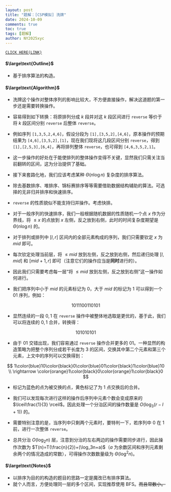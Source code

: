 ```yaml
---
layout: post
title: "题解：[CSP模拟] 洗牌"
date: 2024-10-09
comments: true
toc: true
tags: [题解]
author: NY2025xyc
---
```


[`CLICK HERE(LINK)`](http://oi.nks.edu.cn:19360/zh/Problem/Details?cid=2938&tid=i)

#### $\large\text{Outline}$

- 基于排序算法的构造。

#### $\large\text{Algorithm}$

- 洗牌这个操作对整体序列的影响比较大，不方便直接操作，解决这道题的第一步还是需要转换操作。

- 容易得到如下转换：将原排列分成 $k$ 段并对这 $k$ 段区间进行 `reverse` 等价于将 $k$ 段区间分别 `reverse` 后整体 `reverse`。

- 例如序列 $\texttt{[1,3,5,2,4,6]}$，假设分段为  $\texttt{[1],[3,5,2],[4,6]}$，原本操作的预期结果为 $\texttt{[4,6],[3,5,2],[1]}$，现在我们现将这几段区间分别 `reverse`，得到 $\texttt{[1],[2,5,3],[6,4]}$，再将排列整体 `reverse`，也可得到 $\texttt{[4,6,3,5,2,1]}$。

- 这一步操作的好处在于能使排列的整体操作变得不关键，显然我们只需关注当前翻转的区间，这为分治提供了基础。

- 接下来套路化地，我们应该考虑某种 $\Theta(n\log n)$ 复杂度的排序算法。

- 除去基数排序、堆排序、锦标赛排序等等需要借助数据结构辅助的算法。可选择的无非归并排序和快速排序。

- `reverse` 的性质貌似不能支持归并操作。考虑快排。

- 对于一般序列的快速排序，我们一般根据随机数据的性质随机一个点 $x$ 作为分界线，将 $\leq x$ 的点放到 $x$ 左侧，反之放到右侧，此时的时间复杂度期望是 $\Theta(n\log n)$ 的。

- 对于排列或排列中 $[l,r]$ 区间内的全部元素构成的序列，我们只需要钦定 $x$ 为 $mid$ 即可。

- 每次钦定处理当前层，将 $\leq mid$ 放到左侧，反之放到右侧，然后递归处理 $[l,mid]$ 和 $[mid+1, r]$ 即可（注意它们的操作应当是**同时**进行的）。

- 因此我们只需要考虑每一层“将 $\leq mid$ 放到左侧，反之放到右侧”这一操作如何进行。

- 我们把序列中小于 $mid$ 的元素标记为 $0$，大于 $mid$ 的标记为 $1$ 可以得到一个 $01$ 序列，例如：

$$
1011100110101
$$

- 显然连续的一段 $0,1$ 在 `reverse` 操作中被整体地选取是更优的，基于此，我们可以将连续的 $0,1$ 合并，转换得：

$$
101010101
$$

- 由于 $01$ 交错出现，我们容易通过 `reverse` 操作合并更多的 $01$。一种显然的构造策略为把整个序列分成若干长度为 $3$ 的区间，交换其中第二个元素和第三个元素，上文中的序列可以交换得到：

$$
1\color{blue}10\color{black}0\color{blue}01\color{black}1\color{blue}10 \\
\rightarrow \color{orange}1\color{black}0\color{orange}1\color{black}0
$$

- 标记为蓝色的点为被交换的点，黄色标记了为 $1$ 点交换后的合并。

- 我们可以发现每次进行这样的操作后序列中元素个数会变成原来的 $\lceil\frac{1}{3} \rceil$。因此处理一个分治区间的操作数量是 $O(\log_3 (r-l+1))$ 的。

- 需要特别注意的是，当序列中只剩两个元素时，要特判一下，若序列中 $0$ 在 $1$ 前，进行一次整体 `reverse`。

- 总共分治 $O(\log_2 n)$ 层，注意到分治的左右两边的操作需要同步进行，因此操作次数为 $T(n)=T(\frac{n}{2})+(\log_3n+a)$（$a$ 为余数区间和序列元素剩余两个的情况造成的常数），可得操作次数数量级为 $\Theta(\log^2n)$。

#### $\large\text{Notes}$

- 以排序为目的的构造的题目的思路一定是魔改已有排序算法。
- 就个人而言，方便处理同一层的多个区间，实现推荐使用 $\text{BFS}$。~~而且常数小。~~
